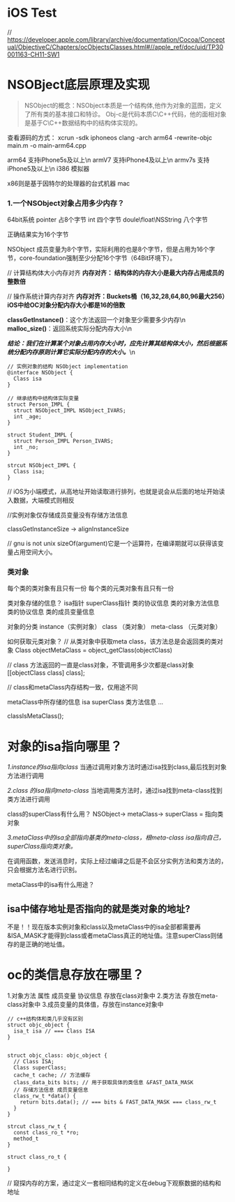 # iOS Test

// https://developer.apple.com/library/archive/documentation/Cocoa/Conceptual/ObjectiveC/Chapters/ocObjectsClasses.html#//apple_ref/doc/uid/TP30001163-CH11-SW1

# NSOBject底层原理及实现
> NSObject的概念：NSObject本质是一个结构体,他作为对象的蓝图，定义了所有类的基本接口和特诊。
> Obj-c是代码本质C\C++代码，他的面相对象是基于C\C++数据结构中的结构体实现的。

查看源码的方式： xcrun -sdk iphoneos clang -arch arm64 -rewrite-objc main.m -o main-arm64.cpp

arm64 支持iPhone5s及以上\n
armV7 支持iPhone4及以上\n
armv7s 支持iPhone5及以上\n
i386 模拟器

x86则是基于因特尔的处理器的台式机器 mac

### 1.一个NSObject对象占用多少内存？
64bit系统
pointer 占8个字节
int 四个字节
doule\float\NSString 八个字节

正确结果实为16个字节

NSObject 成员变量为8个字节，实际利用的也是8个字节，但是占用为16个字节，core-foundation强制至少分配16个字节（64Bit环境下）。

// 计算结构体大小内存对齐
**内存对齐： 结构体的内存大小是最大内存占用成员的整数倍**

// 操作系统计算内存对齐
**内存对齐：Buckets桶（16,32,28,64,80,96最大256）iOS中给OC对象分配内存大小都是16的倍数**

**classGetInstance()**：这个方法返回一个对象至少需要多少内存\n
**malloc_size()**：返回系统实际分配内存大小\n

***结论：我们在计算某个对象占用内存大小时，应先计算其结构体大小，然后根据系统分配内存原则计算它实际分配内存的大小。***\n

```
// 实例对象的结构 NSObject implementation
@interface NSObject {
  Class isa
}

// 继承结构中结构体实际变量
struct Person_IMPL {
  struct NSObject_IMPL NSObject_IVARS;
  int _age;
}

struct Student_IMPL {
  struct Person_IMPL Person_IVARS;
  int _no;
}

strcut NSObject_IMPL {
  Class isa;
}

```

// iOS为小端模式，从高地址开始读取进行排列，也就是说会从后面的地址开始读入数据，大端模式则相反

//实例对象仅存储成员变量没有存储方法信息

classGetInstanceSize -> alignInstanceSize

// gnu is not unix
sizeOf(argument)它是一个运算符，在编译期就可以获得该变量占用空间大小。 

### 类对象
每个类的类对象有且只有一份
每个类的元类对象有且只有一份

类对象存储的信息？
isa指针
superClass指针
类的协议信息  类的对象方法信息
类的协议信息  类的成员变量信息

对象的分类
instance（实例对象）
class （类对象）
meta-class （元类对象）

如何获取元类对象？
// 从类对象中获取meta class，该方法总是会返回类的类对象
Class objectMetaClass = object_getClass(objectClass)

// class 方法返回的一直是class对象，不管调用多少次都是class对象
[[objectClass class] class];

// class和metaClass内存结构一致，仅用途不同

metaClass中所存储的信息
isa
superClass
类方法信息
...

classIsMetaClass();


# 对象的isa指向哪里？
*1.instance的isa指向class*
当通过调用对象方法时通过isa找到class,最后找到对象方法进行调用

*2.class 的isa指向meta-class*
当地调用类方法时，通过isa找到meta-class找到类方法进行调用

class的superClass有什么用？
NSObject-> metaClass-> superClass = 指向类对象

*3.metaClass中的isa全部指向基类的meta-class，根meta-class isa指向自己，superClass指向类对象。*

在调用函数，发送消息时，实际上经过编译之后是不会区分实例方法和类方法的，只会根据方法名进行识别。

metaClass中的isa有什么用途？


## isa中储存地址是否指向的就是类对象的地址?
不是！！现在版本实例对象和class以及metaClass中的isa全部都需要再&ISA_MASK才能得到class或者metaClass真正的地址值。注意superClass则储存的是正确的地址值。

# oc的类信息存放在哪里？
1.对象方法 属性 成员变量 协议信息 存放在class对象中
2.类方法 存放在meta-class对象中
3.成员变量的具体值，存放在instance对象中

```
// c++结构体和类几乎没有区别
struct objc_object {
  isa_t isa // === Class ISA
}


struct objc_class: objc_object {
  // Class ISA;
  Class superClass;
  cache_t cache; // 方法缓存
  class_data_bits bits; // 用于获取具体的类信息 &FAST_DATA_MASK
  // 存储方法信息 成员变量信息
  class_rw_t *data() {
    return bits.data(); // === bits & FAST_DATA_MASK === class_rw_t
  }
}

strcut class_rw_t {
  const class_ro_t *ro;
  method_t
}

struct class_ro_t {
  
}
```


// 窥探内存的方案，通过定义一套相同结构的定义在debug下观察数据的结构和地址

